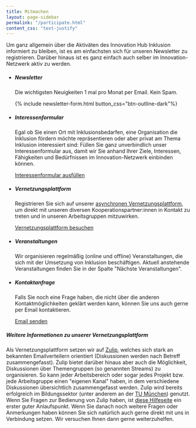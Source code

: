 ```yaml
---
title: Mitmachen
layout: page-sidebar
permalink: "/participate.html"
content_css: "text-justify"
---
```


Um ganz allgemein über die Aktiväten des Innovation Hub Inklusion informiert zu bleiben, ist es am einfachsten sich für unseren Newsletter zu registrieren. Darüber hinaus ist es ganz einfach auch selber im Innovation-Netzwerk aktiv zu werden. 

<div class="bg-lightgreen p-4 my-4 rounded">
    <ul class="list-unstyled m-0">
        <li class="media mb-4">
            <i class="fa fa-2x fa-angle-double-right mr-4"></i>
            <div class="media-body">
                <h5 class="mt-0 mb-1">Newsletter</h5>
                <p class="text-justify"> Die wichtigsten Neuigkeiten 1 mal pro Monat per Email. Kein Spam.</p>
                <div class="w-50">{% include newsletter-form.html button_css="btn-outline-dark"%}</div>
            </div>
        </li>
        <li class="media my-4">
            <i class="fa fa-2x fa-angle-double-right mr-4"></i>
            <div class="media-body">
                <h5 class="mt-0 mb-1">Interessenformular</h5>
                <p class="text-justify">Egal ob Sie einen Ort mit Inklusionsbedarfen, eine Organisation die Inklusion fördern möchte repräsentieren oder aber privat am Thema Inklusion interessiert sind: Füllen Sie ganz unverbindlich unser Interessenformular aus, damit wir Sie anhand Ihrer Ziele, Interessen, Fähigkeiten und Bedürfnissen im Innovation-Netzwerk einbinden können.</p>
                <a href="https://umfrage.uni-leipzig.de/index.php/544872?lang=de" target="_blank" class="btn btn-outline-dark w-50">Interessenformular ausfüllen</a>
            </div>
        </li>
        <li class="media my-4">
            <i class="fa fa-2x fa-angle-double-right mr-4"></i>
            <div class="media-body">
                <h5 class="mt-0 mb-1">Vernetzungsplattform</h5>
                <p class="text-justify">Registrieren Sie sich auf unserer <a href="#zulip">asynchronen Vernetzungsplattform</a>, um direkt mit unseren diversen Kooperationspartner:innen in Kontakt zu treten und in unseren Arbeitsgruppen mitzuwirken.</p>
                <a href="https://inklusion.zulipchat.com/" target="_blank" class="btn btn-outline-dark w-50">Vernetzungsplattform besuchen</a>
            </div>
        </li>
        <li class="media mt-4">
            <i class="fa fa-2x fa-angle-double-right mr-4"></i>
            <div class="media-body">
                <h5 class="mt-0 mb-1">Veranstaltungen</h5>
                <p class="text-justify">Wir organisieren regelmäßig (online und offline) Veranstaltungen, die sich mit der Umsetzung von Inklusion beschäftigen. Aktuell anstehende Veranstaltungen finden Sie in der Spalte "Nächste Veranstaltungen".</p>
            </div>
        </li>
        <li class="media my-4">
            <i class="fa fa-2x fa-angle-double-right mr-4"></i>
            <div class="media-body">
                <h5 class="mt-0 mb-1">Kontaktanfrage</h5>
                <p class="text-justify">Falls Sie noch eine Frage haben, die nicht über die anderen Kontaktmöglichkeiten geklärt werden kann, können Sie uns auch gerne per Email kontaktieren.</p>
                <a href="mailto:{{site.email}}" class="btn btn-outline-dark w-50">Email senden</a>
            </div>
        </li>
    </ul>
</div>


##### <a name="zulip"></a>Weitere Informationen zu unserer Vernetzungsplattform

Als Vernetzungsplattform setzen wir auf [Zulip](https://zulip.com), welches sich stark an bekannten Emailverteilern orientiert (Diskussionen werden nach Betreff zusammengefasst). Zulip bietet darüber hinaus aber auch die Möglichkeit, Diskussionen über Themengruppen (so genannten Streams) zu organisieren. So kann jeder Arbeitsbereich oder sogar jedes Projekt bzw. jede Arbeitsgruppe einen "eigenen Kanal" haben, in dem verschiedene Diskussionen übersichtlich zusammengefasst werden. Zulip wird bereits erfolgreich im Bildungssektor (unter anderem an der [TU München](https://inklusion.zulipchat.com/case-studies/tum/)) genutzt. Wenn Sie Fragen zur Bedienung von Zulip haben, ist [diese Hilfeseite](https://inklusion.zulipchat.com/help/getting-started-with-zulip) ein erster guter Anlaufspunkt. Wenn Sie danach noch weitere Fragen oder Anmerkungen haben können Sie sich natürlich auch gerne direkt mit uns in Verbindung setzen. Wir versuchen Ihnen dann gerne weiterzuhelfen.
